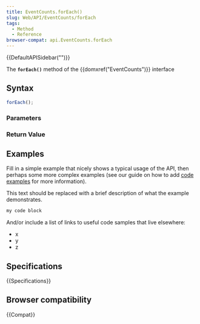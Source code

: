 ```yaml
---
title: EventCounts.forEach()
slug: Web/API/EventCounts/forEach
tags:
  - Method
  - Reference
browser-compat: api.EventCounts.forEach
---
```

{{DefaultAPISidebar("")}}

The **`forEach()`** method of the {{domxref("EventCounts")}} interface 

## Syntax

```js
forEach();
```

### Parameters



### Return Value



## Examples

Fill in a simple example that nicely shows a typical usage of the API, then perhaps some more complex examples (see our guide on how to add [code examples](/en-US/docs/MDN/Contribute/Structures/Code_examples) for more information).

This text should be replaced with a brief description of what the example demonstrates.

```js
my code block
```

And/or include a list of links to useful code samples that live elsewhere:

*   x
*   y
*   z

## Specifications

{{Specifications}}

## Browser compatibility

{{Compat}}

